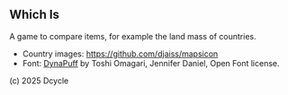 Which Is
-----

A game to compare items, for example the land mass of countries.

* Country images: <https://github.com/djaiss/mapsicon>
* Font: [DynaPuff](https://fonts.google.com/specimen/DynaPuff) by Toshi Omagari, Jennifer Daniel, Open Font license.

(c) 2025 Dcycle
